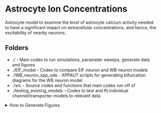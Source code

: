 # Astrocyte Ion Concentrations
Astrocyte model to examine the level of astrocyte calcium activity needed to have a significant impact on extracellular concentrations, and hence, the excitability of nearby neurons.

## Folders

* ./ - Main codes to run simulations, parameter sweeps, generate data and figures
* ./EIF_model - Codes to compare EIF neuron and WB neuron models
* ./WB_neuron_xpp_ode - XPPAUT scripts for generating bifurcation diagrams for the WB neuron model
* ./src - Source codes and functions that main codes run off of
* ./testing_existing_models - Codes to test and fit individual channel/transporter models to relevant data

<details>
<summary>How to Generate Figures</summary>

* Figure 2 (Astrocyte model and experimental (a) internal calcium response and (b) internal sodium response to a 1 mM bath-application of (external) glutamate)
    * Run "Glubath_compare_with_Data.m"
* Figure 3 (Astrocyte model (a) external potassium clearance and (b) sodium efflux in response to elevated external potassium conditions (9 mM))
    * Run "astrocyte_modulatory_role_elevatedK_tuning.m"
* Figure 4 (Bifurcation diagrams for the WB neuron model)
    * Run "wb_neuron.ode" in XPP.  
    * To generate the bifurcation diagram, start at a high Iapp, run to steady state in XPP, and launch AUTO.
        *Use Iapp as the bifurcation parameter and run with negative parameter steps to find the Hopf bifurcation point.
    * To generate the frequency/period plots, generate the bifurcation diagram then change the plot type to frequency/period.
* Figures 5-6 (Simulated ENa,EK stability diagrams for the WB neuron)
    * Run "remote_WB_neuron_ena_ek_loop.m" to generate the data
    * Run "figs_remote_WB_neuron_ena_ek_loop.m" to generate the figures from the data
* Figure 7 (3D stability diagram)
    * Run "remote_WB_neuron_ena_ek_loop.m" to generate the data
    * Run "figs_remote_WB_neuron_ena_ek_loop_3dbifdiag.m" to generate the figures from the data
* Figure 8 (Astrocyte model simulated with and without the IP3-mediated calcium transient in response to a glutamate stimulus)
    * Run "test_full_system_with_Ca_forcing_catransient_andGlu.m"
* Figure 9 and 11 (Astrocyte trajectory overlaid on stability diagrams)
    * Run "test_full_system_with_Ca_forcing_catransient_andGlu.m" to generate astrocyte-effect data
    * Run "test_full_system_with_Ca_forcing_elevatedK_catransient" to generate astrocyte-effect data
    * Run "remote_WB_neuron_ena_ek_loop.m" to generate the WB neuron model data
    * Run "figs_remote_WB_neuron_3dbifdiag_withastrocyte_trajectories.m" to generate the figures
* Figure 10 (Astrocyte model simulated with and without the IP3-mediated calcium transient in response to elevated external potassium [K+]e(0) = 9 mM)
    * Run "test_full_system_with_Ca_forcing_elevatedK_catransient"


